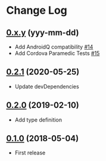 # Change Log

## [0.x.y](https://github.com/sushichop/cordova-plugin-wifi-manager/tree/0.x.y) (yyy-mm-dd)

- Add AndroidQ compatibility [#14](https://github.com/sushichop/cordova-plugin-wifi-manager/pull/14)
- Add Cordova Paramedic Tests [#15](https://github.com/sushichop/cordova-plugin-wifi-manager/pull/15)

## [0.2.1](https://github.com/sushichop/cordova-plugin-wifi-manager/tree/0.2.1) (2020-05-25)

- Update devDependencies

## [0.2.0](https://github.com/sushichop/cordova-plugin-wifi-manager/tree/0.2.0) (2019-02-10)

- Add type definition

## [0.1.0](https://github.com/sushichop/cordova-plugin-wifi-manager/tree/0.1.0) (2018-05-04)

- First release
